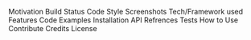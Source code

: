 Motivation
Build Status
Code Style
Screenshots
Tech/Framework used
Features
Code Examples
Installation
API Refrences
Tests
How to Use
Contribute
Credits
License
